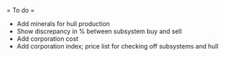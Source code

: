 = To do =
* Add minerals for hull production
* Show discrepancy in % between subsystem buy and sell
* Add corporation cost
* Add corporation index; price list for checking off subsystems and hull
